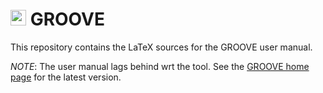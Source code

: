 # <img src="https://github.com/nl-utwente-groove/code/blob/master/G.gif" width="25"> GROOVE

This repository contains the LaTeX sources for the GROOVE user manual.

_NOTE_: The user manual lags behind wrt the tool. See the [GROOVE home page](https://nl-utwente-groove.github.io) for the latest version.
